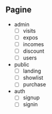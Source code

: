 ## Pagine
  - admin
    - [ ] visits
    - [ ] expos
    - [ ] incomes
    - [ ] discount
    - [ ] users
  - public
    - [ ] landing
    - [ ] showlist
    - [ ] purchase
  - auth
    - [ ] signup
    - [ ] signin
